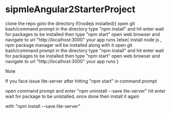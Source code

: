 # sipmleAngular2StarterProject

clone the repo
goto the directory
if(nodejs installed){
          open git bash/command prompt in the directory
          type "npm install" and hit enter
          wait for packages to be installed
          then type "npm start"
          open web browser and navigate to url "http://localhost:3000"
          your app runs
}else{
          install node js , npm package manager will be installed along with it
          open git bash/command prompt in the directory
          type "npm install" and hit enter
          wait for packages to be installed
          then type "npm start"
          open web browser and navigate to url "http://localhost:3000"
          your app runs
}


Note 

If you face issue lite-server after hitting "npm start" in command prompt

open command prompt and enter "npm uninstall --save lite-server" hit enter
wait for package to be unistalled, once done then install it again

with "npm install --save lite-server"
